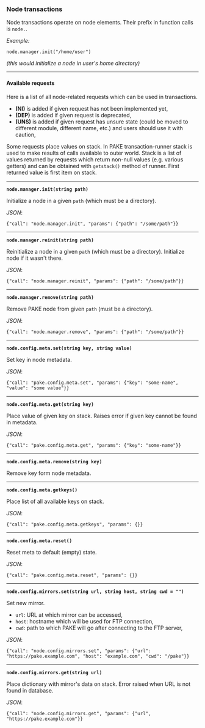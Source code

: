### Node transactions

Node transactions operate on node elements.
Their prefix in function calls is `node.`.

*Example:*

    node.manager.init("/home/user")

*(this would initialize a node in user's home directory)*

----

#### Available requests

Here is a list of all node-related requests which can be used in transactions.

*   **(NI)** is added if given request has not been implemented yet,
*   **(DEP)** is added if given request is deprecated,
*   **(UNS)** is added if given request has unsure state (could be moved to different module, different name, etc.) and
    users should use it with caution,

Some requests place values on stack.
In PAKE transaction-runner stack is used to make results of calls available to outer world.
Stack is a list of values returned by requests which return non-null values (e.g. various getters) and
can be obtained with `getstack()` method of runner.
First returned value is first item on stack.


----

**`node.manager.init(string path)`**

Initialize a node in a given `path` (which must be a directory).

*JSON*:

    {"call": "node.manager.init", "params": {"path": "/some/path"}}


----

**`node.manager.reinit(string path)`**

Reinitialize a node in a given `path` (which must be a directory).
Initialize node if it wasn't there.

*JSON*:

    {"call": "node.manager.reinit", "params": {"path": "/some/path"}}


----

**`node.manager.remove(string path)`**

Remove PAKE node from given `path` (must be a directory).

*JSON*:

    {"call": "node.manager.remove", "params": {"path": "/some/path"}}

----

**`node.config.meta.set(string key, string value)`**

Set key in node metadata.

*JSON*:

    {"call": "pake.config.meta.set", "params": {"key": "some-name", "value": "some value"}}


----

**`node.config.meta.get(string key)`**

Place value of given key on stack.
Raises error if given key cannot be found in metadata.

*JSON*:

    {"call": "pake.config.meta.get", "params": {"key": "some-name"}}


----

**`node.config.meta.remove(string key)`**

Remove key form node metadata.


----

**`node.config.meta.getkeys()`**

Place list of all available keys on stack.

*JSON*:

    {"call": "pake.config.meta.getkeys", "params": {}}

----

**`node.config.meta.reset()`**

Reset meta to default (empty) state.

*JSON*:

    {"call": "pake.config.meta.reset", "params": {}}


----

**`node.config.mirrors.set(string url, string host, string cwd = "")`**

Set new mirror.

*   `url`:  URL at which mirror can be accessed,
*   `host`: hostname which will be used for FTP connection,
*   `cwd`:  path to which PAKE will go after connecting to the FTP server,

*JSON*:

    {"call": "node.config.mirrors.set", "params": {"url": "https://pake.example.com", "host": "example.com", "cwd": "/pake"}}


----

**`node.config.mirrors.get(string url)`**

Place dictionary with mirror's data on stack.
Error raised when URL is not found in database.

*JSON*:

    {"call": "node.config.mirrors.get", "params": {"url", "https://pake.example.com"}}
